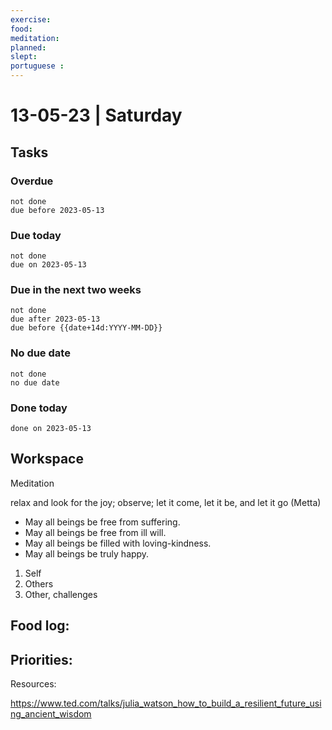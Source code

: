 ```yaml
---
exercise: 
food:
meditation:
planned:
slept:
portuguese :
---
```


# 13-05-23 | Saturday

## Tasks
### Overdue
```tasks
not done
due before 2023-05-13
```

### Due today
```tasks
not done
due on 2023-05-13
```

### Due in the next two weeks
```tasks
not done
due after 2023-05-13
due before {{date+14d:YYYY-MM-DD}}
```

### No due date
```tasks
not done
no due date
```

### Done today
```tasks
done on 2023-05-13
```

## Workspace

Meditation 

relax and look for the joy; observe; let it come, let it be, and let it go
(Metta)
-   May all beings be free from suffering.
-   May all beings be free from ill will.
-   May all beings be filled with loving-kindness.
-   May all beings be truly happy.

1. Self
2. Others
3. Other, challenges

Food log:
- 

Priorities:
- 

Resources:

https://www.ted.com/talks/julia_watson_how_to_build_a_resilient_future_using_ancient_wisdom